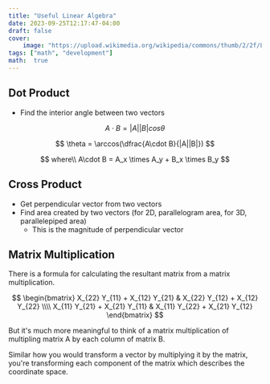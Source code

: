 ```yaml
---
title: "Useful Linear Algebra"
date: 2023-09-25T12:17:47-04:00
draft: false
cover:
    image: "https://upload.wikimedia.org/wikipedia/commons/thumb/2/2f/Linear_subspaces_with_shading.svg/1200px-Linear_subspaces_with_shading.svg.png"
tags: ["math", "development"]
math:  true
---
```


## Dot Product

- Find the interior angle between two vectors

$$
A\cdot B = |A||B|cos\theta
$$

$$
\theta = \arccos(\dfrac{A\cdot B}{|A||B|})
$$

$$
where\\ A\cdot B = A_x \times A_y + B_x \times B_y
$$

## Cross Product

- Get perpendicular vector from two vectors
- Find area created by two vectors (for 2D, parallelogram area, for 3D, parallelepiped area)
  - This is the magnitude of perpendicular vector

## Matrix Multiplication

There is a formula for calculating the resultant matrix from a matrix multiplication.

$$
\begin{bmatrix}
   X_{22} Y_{11} + X_{12} Y_{21} &
   X_{22} Y_{12} + X_{12} Y_{22} \\\\
   X_{11} Y_{21} + X_{21} Y_{11} &
   X_{11} Y_{22} + X_{21} Y_{12} 
\end{bmatrix}
$$

But it's much more meaningful to think of a matrix multiplication of multipling matrix A by each column of matrix B.

Similar how you would transform a vector by multiplying it by the matrix, you're transforming each component of the matrix which describes the coordinate space.
